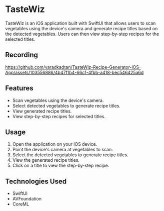 # TasteWiz

TasteWiz is an iOS application built with SwiftUI that allows users to scan vegetables using the device's camera and generate recipe titles based on the detected vegetables. Users can then view step-by-step recipes for the selected titles.


## Recording

https://github.com/varadkadtan/TasteWiz-Recipe-Generator-iOS-App/assets/103556886/4b47f1b4-66c1-4fbb-a418-bec546425a6d


## Features

- Scan vegetables using the device's camera.
- Select detected vegetables to generate recipe titles.
- View generated recipe titles.
- View step-by-step recipes for selected titles.

## Usage

1. Open the application on your iOS device.
2. Point the device's camera at vegetables to scan.
3. Select the detected vegetables to generate recipe titles.
4. View the generated recipe titles.
5. Click on a title to view the step-by-step recipe.

## Technologies Used

- SwiftUI
- AVFoundation
- CoreML

